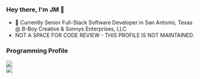 ### Hey there, I'm JM 👋

- 🔭 Currently Senior Full-Stack Software Developer in San Antonio, Texas @ B-Boy Creative & Sonnys Enterprises, LLC
- NOT A SPACE FOR CODE REVIEW - THIS PROFILE IS NOT MAINTAINED.

### Programming Profile

 <div>
   <a href="https://github.com/anuraghazra/github-readme-stats">
  <img align="center" src="https://github-readme-stats.vercel.app/api/top-langs/?username=jmcancode&theme=dracula&private=true&hsow_icons=true&layout=compact&langs_count=5"/>
</a>
 </div>
<div> <a href="https://github.com/jmcancode/github-readme-stats">
  <img align="center" src="https://github-readme-stats.vercel.app/api?username=jmcancode&count_private=true&show_icons=true&theme=dracula&layout=compact&hide=stars,prs,issues,contribs"/>
 </a> </div>

 <div>
 
  </div>






